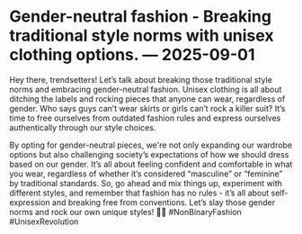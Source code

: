 # Gender-neutral fashion - Breaking traditional style norms with unisex clothing options. — 2025-09-01

Hey there, trendsetters! Let’s talk about breaking those traditional style norms and embracing gender-neutral fashion. Unisex clothing is all about ditching the labels and rocking pieces that anyone can wear, regardless of gender. Who says guys can’t wear skirts or girls can’t rock a killer suit? It’s time to free ourselves from outdated fashion rules and express ourselves authentically through our style choices. 

By opting for gender-neutral pieces, we're not only expanding our wardrobe options but also challenging society’s expectations of how we should dress based on our gender. It’s all about feeling confident and comfortable in what you wear, regardless of whether it’s considered “masculine” or “feminine” by traditional standards. So, go ahead and mix things up, experiment with different styles, and remember that fashion has no rules - it’s all about self-expression and breaking free from conventions. Let’s slay those gender norms and rock our own unique styles! 🌟💥 #NonBinaryFashion #UnisexRevolution